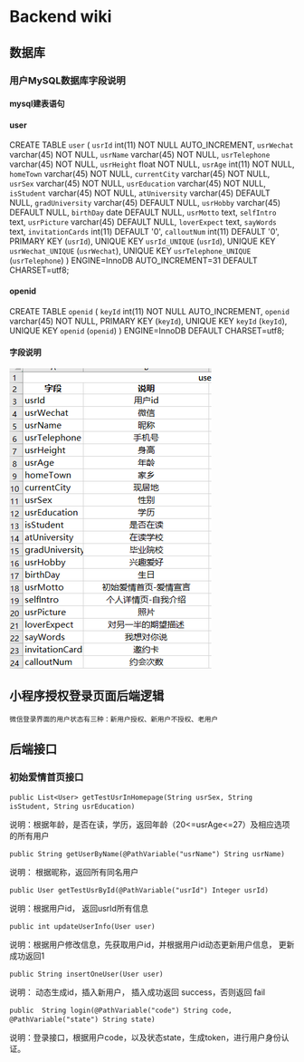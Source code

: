 # Backend wiki

## 数据库

### 用户MySQL数据库字段说明

#### mysql建表语句

#### user
CREATE TABLE `user` (
  `usrId` int(11) NOT NULL AUTO_INCREMENT,
  `usrWechat` varchar(45) NOT NULL,
  `usrName` varchar(45) NOT NULL,
  `usrTelephone` varchar(45) NOT NULL,
  `usrHeight` float NOT NULL,
  `usrAge` int(11) NOT NULL,
  `homeTown` varchar(45) NOT NULL,
  `currentCity` varchar(45) NOT NULL,
  `usrSex` varchar(45) NOT NULL,
  `usrEducation` varchar(45) NOT NULL,
  `isStudent` varchar(45) NOT NULL,
  `atUniversity` varchar(45) DEFAULT NULL,
  `gradUniversity` varchar(45) DEFAULT NULL,
  `usrHobby` varchar(45) DEFAULT NULL,
  `birthDay` date DEFAULT NULL,
  `usrMotto` text,
  `selfIntro` text,
  `usrPicture` varchar(45) DEFAULT NULL,
  `loverExpect` text,
  `sayWords` text,
  `invitationCards` int(11) DEFAULT '0',
  `calloutNum` int(11) DEFAULT '0',
  PRIMARY KEY (`usrId`),
  UNIQUE KEY `usrId_UNIQUE` (`usrId`),
  UNIQUE KEY `usrWechat_UNIQUE` (`usrWechat`),
  UNIQUE KEY `usrTelephone_UNIQUE` (`usrTelephone`)
) ENGINE=InnoDB AUTO_INCREMENT=31 DEFAULT CHARSET=utf8;

#### openid
CREATE TABLE `openid` (
  `keyId` int(11) NOT NULL AUTO_INCREMENT,
  `openid` varchar(45) NOT NULL,
  PRIMARY KEY (`keyId`),
  UNIQUE KEY `keyId` (`keyId`),
  UNIQUE KEY `openid` (`openid`)
) ENGINE=InnoDB DEFAULT CHARSET=utf8;


#### 字段说明

![1534388259115](.\pictures\1534388259115.png)

## 小程序授权登录页面后端逻辑

```
微信登录界面的用户状态有三种：新用户授权、新用户不授权、老用户
```


## 后端接口

### 初始爱情首页接口

```
public List<User> getTestUsrInHomepage(String usrSex, String isStudent, String usrEducation)
```

说明：根据年龄，是否在读，学历，返回年龄（20<=usrAge<=27）及相应选项的所有用户



```
public String getUserByName(@PathVariable("usrName") String usrName)
```

说明： 根据昵称，返回所有同名用户

```
public User getTestUsrById(@PathVariable("usrId") Integer usrId)
```

说明：根据用户id， 返回usrId所有信息

```
public int updateUserInfo(User user)
```

说明：根据用户修改信息，先获取用户id，并根据用户id动态更新用户信息， 更新成功返回1

```
public String insertOneUser(User user)
```

说明： 动态生成id，插入新用户， 插入成功返回 success，否则返回 fail

```
public  String login(@PathVariable("code") String code, @PathVariable("state") String state)
```
说明：登录接口，根据用户code，以及状态state，生成token，进行用户身份认证。


